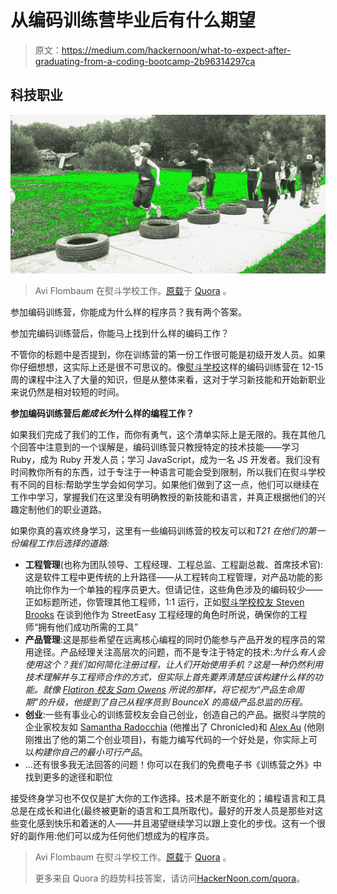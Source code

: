 # 从编码训练营毕业后有什么期望

> 原文：<https://medium.com/hackernoon/what-to-expect-after-graduating-from-a-coding-bootcamp-2b96314297ca>

## 科技职业

![](img/37ef507285a6eb8ecc861a24f7d616db.png)

> Avi Flombaum 在熨斗学校工作。[原载](https://www.quora.com/What-kind-of-a-programmer-can-I-be-by-going-to-coding-boot-camps-Do-they-teach-how-programming-works/answer/Avi-Flombaum)于 [Quora](http://quora.com?ref=hackernoon) 。

参加编码训练营，你能成为什么样的程序员？我有两个答案。

参加完编码训练营后，你能马上找到什么样的编码工作？

不管你的标题中是否提到，你在训练营的第一份工作很可能是初级开发人员。如果你仔细想想，这实际上还是很不可思议的。像[熨斗学校](https://hubs.ly/H08KJ560)这样的编码训练营在 12-15 周的课程中注入了大量的知识，但是从整体来看，这对于学习新技能和开始新职业来说仍然是相对较短的时间。

**参加编码训练营后*能成长为*什么样的编程工作？**

如果我们完成了我们的工作，而你有勇气，这个清单实际上是无限的。我在其他几个回答中注意到的一个误解是，编码训练营只教授特定的技术技能——学习 Ruby，成为 Ruby 开发人员；学习 JavaScript，成为一名 JS 开发者。我们没有时间教你所有的东西，过于专注于一种语言可能会受到限制，所以我们在熨斗学校有不同的目标:帮助学生学会如何学习。如果他们做到了这一点，他们可以继续在工作中学习，掌握我们在这里没有明确教授的新技能和语言，并真正根据他们的兴趣定制他们的职业道路。

如果你真的喜欢终身学习，这里有一些编码训练营的校友可以和*T21 在他们的第一份编程工作后选择的道路:*

*   **工程管理**(也称为团队领导、工程经理、工程总监、工程副总裁、首席技术官):这是软件工程中更传统的上升路径——从工程转向工程管理，对产品功能的影响比你作为一个单独的程序员更大。但请记住，这些角色涉及的编码较少——正如标题所述，你管理其他工程师，1:1 运行，正如[熨斗学校校友 Steven Brooks](https://hubs.ly/H08KJjk0) 在谈到他作为 StreetEasy 工程经理的角色时所说，确保你的工程师“拥有他们成功所需的工具”
*   **产品管理**:这是那些希望在远离核心编程的同时仍能参与产品开发的程序员的常用途径。产品经理关注高层次的问题，而不是专注于特定的技术:*为什么有人会使用这个？我们如何简化注册过程，让人们开始使用手机？这是一种仍然利用技术理解并与工程师合作的方式，但实际上首先要弄清楚应该构建什么样的功能。就像 [Flatiron 校友 Sam Owens](https://hubs.ly/H08KJjG0) 所说的那样，将它视为“产品生命周期”的升级，他提到了自己从程序员到 BounceX 的高级产品总监的历程。*
*   **创业**:一些有事业心的训练营校友会自己创业，创造自己的产品。据熨斗学院的企业家校友如 [Samantha Radocchia](https://hubs.ly/H08KJ5v0) (他推出了 Chronicled)和 [Alex Au](https://hubs.ly/H08KJ5L0) (他刚刚推出了他的第二个创业项目)，有能力编写代码的一个好处是，你实际上可以*构建你自己的最小可行产品*。
*   …还有很多我无法回答的问题！你可以在我们的免费电子书《训练营之外》中找到更多的途径和职位

接受终身学习也不仅仅是扩大你的工作选择。技术是不断变化的；编程语言和工具总是在成长和进化(最终被更新的语言和工具所取代)。最好的开发人员是那些对这些变化感到快乐和着迷的人——并且渴望继续学习以跟上变化的步伐。这有一个很好的副作用:他们可以成为任何他们想成为的程序员。

> Avi Flombaum 在熨斗学校工作。[原载](https://www.quora.com/What-kind-of-a-programmer-can-I-be-by-going-to-coding-boot-camps-Do-they-teach-how-programming-works/answer/Avi-Flombaum)于 [Quora](http://quora.com?ref=hackernoon) 。
> 
> 更多来自 Quora 的趋势科技答案，请访问[HackerNoon.com/quora](https://hackernoon.com/quora/home)。
